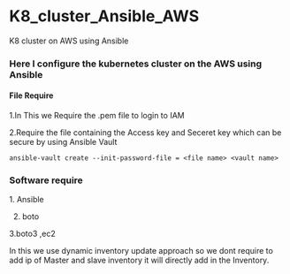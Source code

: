 # K8_cluster_Ansible_AWS
K8 cluster on AWS using Ansible

<h3>Here I configure the kubernetes cluster on the AWS using Ansible</h3>




<h4>File Require</h4>
1.In This we Require the .pem file to login to IAM

2.Require the file containing the Access key and Seceret key which can be secure by using Ansible Vault
 
 ``` ansible-vault create --init-password-file = <file name> <vault name>  ```
 
 <h3>Software require</h3>
1. Ansible

2. boto

3.boto3 ,ec2
 
 In this we use dynamic inventory update approach so we dont require to add ip of Master and slave inventory it will directly add in the Inventory.
 
 
